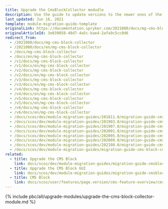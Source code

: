 ```yaml
---
title: Upgrade the CmsBlockCollector modudle
description: Use the guide to update versions to the newer ones of the CMS Block Collector module.
last_updated: Jun 16, 2021
template: module-migration-guide-template
originalLink: https://documentation.spryker.com/2021080/docs/mg-cms-block-collector
originalArticleId: 3e039058-48d7-4a5c-bae4-2afa9c5cc0d6
redirect_from:
  - /2021080/docs/mg-cms-block-collector
  - /2021080/docs/en/mg-cms-block-collector
  - /docs/mg-cms-block-collector
  - /docs/en/mg-cms-block-collector
  - /v1/docs/mg-cms-block-collector
  - /v1/docs/en/mg-cms-block-collector
  - /v2/docs/mg-cms-block-collector
  - /v2/docs/en/mg-cms-block-collector
  - /v3/docs/mg-cms-block-collector
  - /v3/docs/en/mg-cms-block-collector
  - /v4/docs/mg-cms-block-collector
  - /v4/docs/en/mg-cms-block-collector
  - /v5/docs/mg-cms-block-collector
  - /v5/docs/en/mg-cms-block-collector
  - /v6/docs/mg-cms-block-collector
  - /v6/docs/en/mg-cms-block-collector
  - /docs/scos/dev/module-migration-guides/201811.0/migration-guide-cms-block-collector.html
  - /docs/scos/dev/module-migration-guides/201903.0/migration-guide-cms-block-collector.html
  - /docs/scos/dev/module-migration-guides/201907.0/migration-guide-cms-block-collector.html
  - /docs/scos/dev/module-migration-guides/202001.0/migration-guide-cms-block-collector.html
  - /docs/scos/dev/module-migration-guides/202005.0/migration-guide-cms-block-collector.html
  - /docs/scos/dev/module-migration-guides/202009.0/migration-guide-cms-block-collector.html
  - /docs/scos/dev/module-migration-guides/202108.0/migration-guide-cms-block-collector.html
  - /docs/scos/dev/module-migration-guides/migration-guide-cms-block-collector.html
related:
  - title: Upgrade the CMS Block
    link: docs/scos/dev/module-migration-guides/migration-guide-cmsblock.html
  - title: Upgrade the CMS Block GUI
    link: docs/scos/dev/module-migration-guides/migration-guide-cmsblockgui.html
  - title: CMS Block
    link: docs/scos/user/features/page.version/cms-feature-overview/cms-blocks-overview.html
---
```

{% include pbc/all/upgrade-modules/upgrade-the-cms-block-collector-module.md %} <!-- To edit, see /_includes/pbc/all/upgrade-modules/upgrade-the-cms-block-collector-module.md -->
